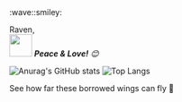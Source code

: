 <!-- Greeting --> :wave::smiley:

<!--Introduction -->
Raven,
<br>
<img src="https://media.giphy.com/media/LnQjpWaON8nhr21vNW/giphy.gif" width="40"> <em><b>Peace & Love!</b> :blush:</em>

<!-- Your badges -->
<!--START_SECTION:waka-->
![Anurag's GitHub stats](https://github-readme-stats.vercel.app/api?username=UWEPPPP&show_icons=true&theme=tokyonight)
![Top Langs](https://github-readme-stats.vercel.app/api/top-langs/?username=UWEPPPP&size_weight=0.5&count_weight=0.5)
<!--END_SECTION:waka-->


<!--
**UWEPPPP/UWEPPPP** is a ✨ _special_ ✨ repository because its `README.md` (this file) appears on your GitHub profile.

Here are some ideas to get you started:

- 🔭 I’m currently working on ...
- 🌱 I’m currently learning ...
- 👯 I’m looking to collaborate on ...
- 🤔 I’m looking for help with ...
- 💬 Ask me about ...
- 📫 How to reach me: ...
- 😄 Pronouns: ...
- ⚡ Fun fact: ...
-->

See how far these borrowed wings can fly 🦅
